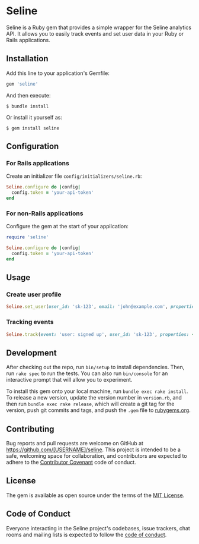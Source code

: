 # Seline

Seline is a Ruby gem that provides a simple wrapper for the Seline analytics API. It allows you to easily track events and set user data in your Ruby or Rails applications.

## Installation

Add this line to your application's Gemfile:

```ruby
gem 'seline'
```

And then execute:

```
$ bundle install
```

Or install it yourself as:

```
$ gem install seline
```

## Configuration

### For Rails applications

Create an initializer file `config/initializers/seline.rb`:

```ruby
Seline.configure do |config|
  config.token = 'your-api-token'
end
```

### For non-Rails applications

Configure the gem at the start of your application:

```ruby
require 'seline'

Seline.configure do |config|
  config.token = 'your-api-token'
end
```

## Usage

### Create user profile

```ruby
Seline.set_user(user_id: 'sk-123', email: 'john@example.com', properties: { name: 'John Doe' })
```

### Tracking events

```ruby
Seline.track(event: 'user: signed up', user_id: 'sk-123', properties: { plan: 'free' })
```

## Development

After checking out the repo, run `bin/setup` to install dependencies. Then, run `rake spec` to run the tests. You can also run `bin/console` for an interactive prompt that will allow you to experiment.

To install this gem onto your local machine, run `bundle exec rake install`. To release a new version, update the version number in `version.rb`, and then run `bundle exec rake release`, which will create a git tag for the version, push git commits and tags, and push the `.gem` file to [rubygems.org](https://rubygems.org).

## Contributing

Bug reports and pull requests are welcome on GitHub at https://github.com/[USERNAME]/seline. This project is intended to be a safe, welcoming space for collaboration, and contributors are expected to adhere to the [Contributor Covenant](http://contributor-covenant.org) code of conduct.

## License

The gem is available as open source under the terms of the [MIT License](https://opensource.org/licenses/MIT).

## Code of Conduct

Everyone interacting in the Seline project's codebases, issue trackers, chat rooms and mailing lists is expected to follow the [code of conduct](https://github.com/[USERNAME]/seline/blob/master/CODE_OF_CONDUCT.md).